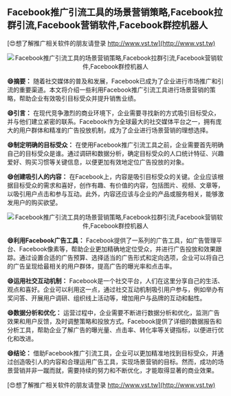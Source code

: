 ## **Facebook推广引流工具的场景营销策略,Facebook拉群引流,Facebook营销软件,Facebook群控机器人**

[😍想了解推广相关软件的朋友请登录 http://www.vst.tw](http://www.vst.tw)

 <center><img src="https://vst.tw/MP4/tuiguang/png/5.png" alt="Facebook推广引流工具的场景营销策略,Facebook拉群引流,Facebook营销软件,Facebook群控机器人"></center>

**😄摘要：**
随着社交媒体的普及和发展，Facebook已成为了企业进行市场推广和引流的重要渠道。本文将介绍一些利用Facebook推广引流工具进行场景营销的策略，帮助企业有效吸引目标受众并提升销售业绩。

**😄引言：**
在现代竞争激烈的商业环境下，企业需要寻找新的方式吸引目标受众，并与他们建立紧密的联系。Facebook作为全球最大的社交媒体平台之一，拥有庞大的用户群体和精准的广告投放机制，成为了企业进行场景营销的理想选择。

**😄制定明确的目标受众：**
在使用Facebook推广引流工具之前，企业需要首先明确自己的目标受众是谁。通过调研和数据分析，确定目标受众的人口统计特征、兴趣爱好、购买习惯等关键信息，以便更加有效地定位广告投放的对象。

**😄创建吸引人的内容：**
在Facebook上，内容是吸引目标受众的关键。企业应该根据目标受众的需求和喜好，创作有趣、有价值的内容，包括图片、视频、文章等，以吸引用户点击和参与互动。此外，内容还应该与企业的产品或服务相关，能够激发用户的购买欲望。

 <center><img src="https://vst.tw/MP4/tuiguang/png/1.png" alt="Facebook推广引流工具的场景营销策略,Facebook拉群引流,Facebook营销软件,Facebook群控机器人"></center>

**😄利用Facebook广告工具：**
Facebook提供了一系列的广告工具，如广告管理平台、Facebook像素等，帮助企业更加精确地定位受众，并进行广告投放和效果跟踪。通过设置合适的广告预算、选择适当的广告形式和定向选项，企业可以将自己的广告呈现给最相关的用户群体，提高广告的曝光率和点击率。

**😄运用社交互动机制：**
Facebook是一个社交平台，人们在这里分享自己的生活、观点和喜好。企业可以利用这一点，通过社交互动机制吸引用户参与，例如举办有奖问答、开展用户调研、组织线上活动等，增加用户与品牌的互动和黏性。

**😄数据分析和优化：**
运营过程中，企业需要不断进行数据分析和优化，监测广告效果和用户反馈，及时调整策略和投放方式。Facebook提供了详细的数据报告和分析工具，帮助企业了解广告的曝光量、点击率、转化率等关键指标，以便进行优化和改进。

**😄结论：**
借助Facebook推广引流工具，企业可以更加精准地找到目标受众，并通过创造吸引人的内容和合理运用广告工具，实现场景营销的目标。然而，成功的场景营销并非一蹴而就，需要持续的努力和不断优化，才能取得显著的商业效果。

[😍想了解推广相关软件的朋友请登录 http://www.vst.tw](http://www.vst.tw)



